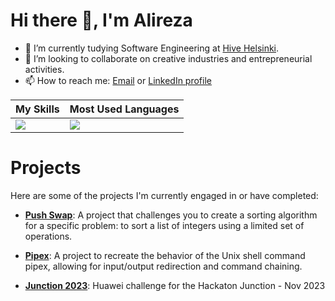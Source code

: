 # Hi there 👋, I'm Alireza

- 🌱 I’m currently tudying Software Engineering at [Hive Helsinki](https://www.hive.fi/en/).
- 🤝 I’m looking to collaborate on creative industries and entrepreneurial activities.
- 📫 How to reach me: [Email](alirezasohrabizadeh@gmail.com) or [LinkedIn profile](https://www.linkedin.com/in/alireza-sohrabizadeh/)

| My Skills                            |Most Used Languages                           |
|----------------------------------------|--------------------------------------|
| [![](https://skillicons.dev/icons?i=python,r,c,cpp,vscode,vim,bash,linux&perline=4)](https://skillicons.dev) | ![](https://github-readme-stats.vercel.app/api/top-langs/?username=sepahsalar&theme=light)

# Projects

Here are some of the projects I'm currently engaged in or have completed:

- **[Push Swap](https://github.com/Sepahsalar/42-push_swap)**: A project that challenges you to create a sorting algorithm for a specific problem: to sort a list of integers using a limited set of operations.

- **[Pipex](https://github.com/Sepahsalar/42-pipex)**: A project to recreate the behavior of the Unix shell command pipex, allowing for input/output redirection and command chaining.

- **[Junction 2023](https://github.com/Sepahsalar/junction-2023)**: Huawei challenge for the Hackaton Junction - Nov 2023
 